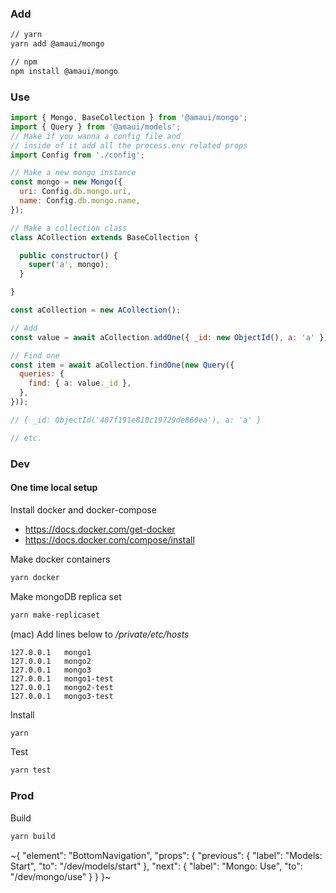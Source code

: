 
### Add

```sh
// yarn
yarn add @amaui/mongo

// npm
npm install @amaui/mongo
```

### Use

```javascript
import { Mongo, BaseCollection } from '@amaui/mongo';
import { Query } from '@amaui/models';
// Make if you wanna a config file and
// inside of it add all the process.env related props
import Config from './config';

// Make a new mongo instance
const mongo = new Mongo({
  uri: Config.db.mongo.uri,
  name: Config.db.mongo.name,
});

// Make a collection class
class ACollection extends BaseCollection {

  public constructor() {
    super('a', mongo);
  }

}

const aCollection = new ACollection();

// Add
const value = await aCollection.addOne({ _id: new ObjectId(), a: 'a' });

// Find one
const item = await aCollection.findOne(new Query({
  queries: {
    find: { a: value._id },
  },
}));

// { _id: ObjectId('407f191e810c19729de860ea'), a: 'a' }

// etc.
```

### Dev

#### One time local setup

Install docker and docker-compose
- https://docs.docker.com/get-docker
- https://docs.docker.com/compose/install

Make docker containers

```sh
yarn docker
```

Make mongoDB replica set

```sh
yarn make-replicaset
```

(mac) Add lines below to */private/etc/hosts*

```
127.0.0.1   mongo1
127.0.0.1   mongo2
127.0.0.1   mongo3
127.0.0.1   mongo1-test
127.0.0.1   mongo2-test
127.0.0.1   mongo3-test
```

Install

```sh
yarn
```

Test

```sh
yarn test
```

### Prod

Build

```sh
yarn build
```

~{
  "element": "BottomNavigation",
  "props": {
    "previous": {
      "label": "Models: Start",
      "to": "/dev/models/start"
    },
    "next": {
      "label": "Mongo: Use",
      "to": "/dev/mongo/use"
    }
  }
}~
